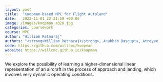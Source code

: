 ```yaml
---
layout: post
title:  "Koopman-based MPC for Flight Autoland"
date:   2022-11-01 22:21:59 +00:00
image: /images/koopman_a320.jpg
categories: coursework
course: MPC
author: "William Retnaraj"
authors: "<strong>William Retnaraj</strong>, Anubhab Dasgupta, Atreyee Kundu"
code: https://github.com/willcmc/koopman
website: https://willcmc.github.io/koopman
---
```

We explore the possibility of learning a higher-dimensional linear representation of an aircraft in the process of approach and landing, which involves very dynamic operating conditions.